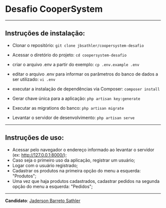 # Desafio CooperSystem

----
## Instruções de instalação:

 - Clonar o repositório:
    `git clone jbsathler/coopersystem-desafio`

 - Acessar o diretório do projeto:
    `cd coopersystem-desafio`

 - criar o arquivo .env a partir do exemplo:
    `cp .env.example .env`

 - editar o arquivo .env para informar os parâmetros do banco de dados a ser utilizado:
    `vi .env`

 - executar a instalação de dependências via Composer:
    `composer install`

 - Gerar chave única para a aplicação:
    `php artisan key:generate`

 - Executar as migrations do banco:
    `php artisan migrate`

 - Levantar o servidor de desenvolvimento:
    `php artisan serve`

----
## Instruções de uso:

 - Acessar pelo navegador o endereço informado ao levantar o servidor (ex: http://127.0.0.1:8000/);
 - Caso seja o primeiro uso da aplicação, registrar um usuário;
 - Logar com o usuário registrado;
 - Cadastrar os produtos na primeira opção do menu a esquerda: "Produtos";
 - Uma vez que haja produtos cadastrados, cadastrar pedidos na segunda opção do menu a esquerda: "Pedidos";

----
**Candidato**: [Jaderson Barreto Sathler](https://jbsathler.github.io/)
